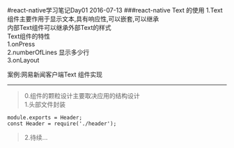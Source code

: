#react-native学习笔记Day01 2016-07-13
###react-native Text 的使用
1.Text组件主要作用于显示文本,具有响应性,可以嵌套,可以继承  
内部Text组件可以继承外部Text的样式  
Text组件的特性  
1.onPress  
2.numberOfLines 显示多少行  
3.onLayout  

案例:网易新闻客户端Text 组件实现
***
 >0.组件的颗粒设计主要取决应用的结构设计  
 >1.头部文件封装   
 ```
module.exports = Header;  
const Header = require('./header');
  ```  
 >2.待续...
